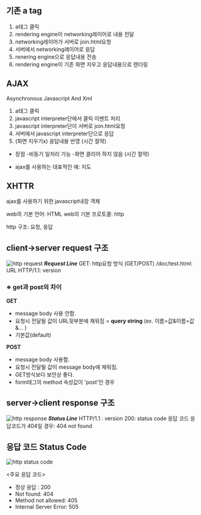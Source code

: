 ## 기존 a tag

1. a태그 클릭
2. rendering engine이 networking레이어로 내용 전달
3. networking레이어가 서버로 join.html요청
4. 서버에서 networking레이어로 응답
5. renering engine으로 응답내용 전송
6. rendering engine이 기존 화면 지우고 응답내용으로 렌더링

## AJAX
Asynchronous Javascript And Xml 

1. a태그 클릭
2. javascript interpreter단에서 클릭 이벤트 처리
3. javascript interpreter단이 서버로 join.html요청
4. 서버에서 javascript interpreter단으로 응답
5. (화면 지우기x) 응답내용 반영 (시간 절약)

* 장점
-비동기 일처리 가능
-화면 클리어 하지 않음 (시간 절약)

* ajax를 사용하는 대표적인 예: 지도

## XHTTR 
ajax를 사용하기 위한 javascript내장 객체



web의 기본 언어: HTML
web의 기본 프로토콜: http

http 구조: 요청, 응답

## client→server request 구조

![http request](https://www.lifewire.com/thmb/nmUWZwQj44TqI0AR0bnlhDnQfOs=/950x320/filters:no_upscale():max_bytes(150000):strip_icc()/HTTP_RequestMessageExample-5c82b349c9e77c0001a67620.png)
***Request Line***
GET: http요청 방식 (GET/POST)
/doc/test.html: URL
HTTP/1.1: version

### ※ get과 post의 차이

**GET**
- message body 사용 안함. 
- 요청시 전달될 값이 URL뒷부분에 채워짐 
= **query string** (ex. 이름=값&이름=값&... )
- 기본값(default)
 
 **POST**
- message body 사용함. 
- 요청시 전달될 값이 message body에 채워짐.
- GET방식보다 보안상 좋다.
- form태그의 method 속성값이 'post'인 경우
 
 ## server→client response 구조
 ![http response](https://www.ntu.edu.sg/home/ehchua/programming/webprogramming/images/HTTP_ResponseMessageExample.png)
 ***Status Line***
HTTP/1.1 : version
200: status code 응답 코드
응답코드가 404일 경우: 404 not found

## 응답 코드 Status Code

![http status code](https://www.steveschoger.com/status-code-poster/img/status-code.png)

<주요 응답 코드>

* 정상 응답	: 200
* Not found: 404
* Method not allowed: 405
* Internal Server Error: 505
<!--stackedit_data:
eyJoaXN0b3J5IjpbLTcwMzkyMzI3NCwyNjMxODY4NDIsLTM0Mz
M5MjcyMF19
-->